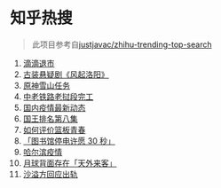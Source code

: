 # 知乎热搜

> 此项目参考自[justjavac/zhihu-trending-top-search](https://github.com/justjavac/zhihu-trending-top-search/blob/main/utils.ts)

<!-- BEGIN -->
  <!-- 最后更新时间:Fri Dec 03 2021 17:18:18 GMT+0000 (Coordinated Universal Time) -->
  1. [滴滴退市](https://www.zhihu.com/search?q=滴滴)
1. [古装悬疑剧《风起洛阳》](https://www.zhihu.com/search?q=风起洛阳)
1. [原神雪山任务](https://www.zhihu.com/search?q=原神)
1. [中老铁路老挝段完工](https://www.zhihu.com/search?q=中老铁路)
1. [国内疫情最新动态](https://www.zhihu.com/search?q=疫情)
1. [国王排名第八集](https://www.zhihu.com/search?q=国王排名)
1. [如何评价篮板青春](https://www.zhihu.com/search?q=篮板青春)
1. [「图书馆停电许愿 30 秒」](https://www.zhihu.com/search?q=图书馆停电30秒原文)
1. [哈尔滨疫情](https://www.zhihu.com/search?q=哈尔滨疫情)
1. [月球背面存在「天外来客」](https://www.zhihu.com/search?q=月球天外来客)
1. [沙溢方回应出轨](https://www.zhihu.com/search?q=沙溢)
  <!-- END -->